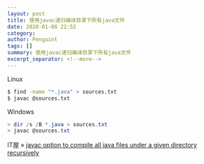 ```yaml
---
layout: post
title: 使用javac递归编译目录下所有java文件
date: 2020-01-08 22:52
category: 
author: Penguint
tags: []
summary: 使用javac递归编译目录下所有java文件
excerpt_separator: <!--more-->
---
```

<!--more-->
Linux
```bash
$ find -name "*.java" > sources.txt
$ javac @sources.txt
```

Windows
```powershell
> dir /s /B *.java > sources.txt
> javac @sources.txt
```

IT屋 » [javac option to compile all java files under a given directory recursively](http://www.it1352.com/539276.html)